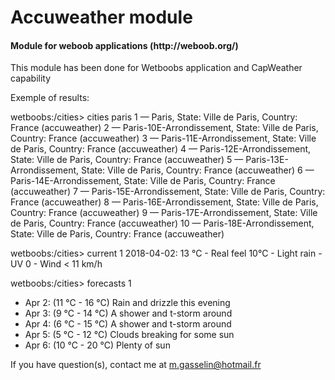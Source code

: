 <h1> Accuweather module </h1>
<h4> Module for weboob applications (http://weboob.org/)</h4>
This module has been done for Wetboobs application and CapWeather capability

Exemple of results:

wetboobs:/cities> cities paris
 1 — Paris, State: Ville de Paris, Country: France (accuweather)
 2 — Paris-10E-Arrondissement, State: Ville de Paris, Country: France (accuweather)
 3 — Paris-11E-Arrondissement, State: Ville de Paris, Country: France (accuweather)
 4 — Paris-12E-Arrondissement, State: Ville de Paris, Country: France (accuweather)
 5 — Paris-13E-Arrondissement, State: Ville de Paris, Country: France (accuweather)
 6 — Paris-14E-Arrondissement, State: Ville de Paris, Country: France (accuweather)
 7 — Paris-15E-Arrondissement, State: Ville de Paris, Country: France (accuweather)
 8 — Paris-16E-Arrondissement, State: Ville de Paris, Country: France (accuweather)
 9 — Paris-17E-Arrondissement, State: Ville de Paris, Country: France (accuweather)
10 — Paris-18E-Arrondissement, State: Ville de Paris, Country: France (accuweather)

wetboobs:/cities> current 1
2018-04-02: 13 °C - Real feel 10°C - Light rain - UV 0 - Wind < 11 km/h


wetboobs:/cities> forecasts 1
* Apr 2:          (11 °C - 16 °C) Rain and drizzle this evening
* Apr 3:          (9 °C - 14 °C) A shower and t-storm around
* Apr 4:          (6 °C - 15 °C) A shower and t-storm around
* Apr 5:          (5 °C - 12 °C) Clouds breaking for some sun
* Apr 6:          (10 °C - 20 °C) Plenty of sun


If you have question(s), contact me at m.gasselin@hotmail.fr
